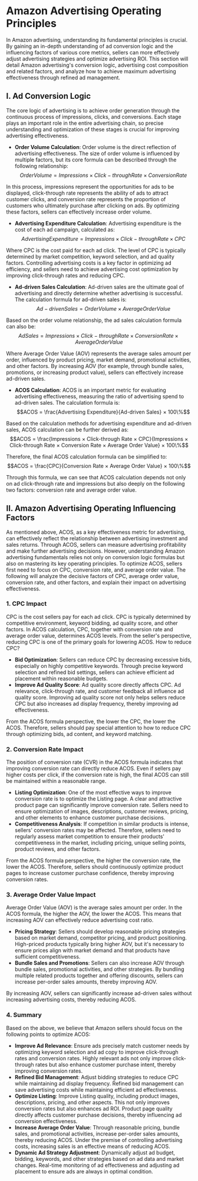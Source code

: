 # Amazon Advertising Operating Principles

In Amazon advertising, understanding its fundamental principles is crucial. By gaining an in-depth understanding of ad conversion logic and the influencing factors of various core metrics, sellers can more effectively adjust advertising strategies and optimize advertising ROI. This section will detail Amazon advertising's conversion logic, advertising cost composition and related factors, and analyze how to achieve maximum advertising effectiveness through refined ad management.

## I. Ad Conversion Logic

The core logic of advertising is to achieve order generation through the continuous process of impressions, clicks, and conversions. Each stage plays an important role in the entire advertising chain, so precise understanding and optimization of these stages is crucial for improving advertising effectiveness.

- **Order Volume Calculation**: Order volume is the direct reflection of advertising effectiveness. The size of order volume is influenced by multiple factors, but its core formula can be described through the following relationship:
$$Order Volume = Impressions × Click-through Rate × Conversion Rate$$

In this process, impressions represent the opportunities for ads to be displayed, click-through rate represents the ability of ads to attract customer clicks, and conversion rate represents the proportion of customers who ultimately purchase after clicking on ads. By optimizing these factors, sellers can effectively increase order volume.

- **Advertising Expenditure Calculation**: Advertising expenditure is the cost of each ad campaign, calculated as:
$$Advertising Expenditure = Impressions × Click-through Rate × CPC$$

Where CPC is the cost paid for each ad click. The level of CPC is typically determined by market competition, keyword selection, and ad quality factors. Controlling advertising costs is a key factor in optimizing ad efficiency, and sellers need to achieve advertising cost optimization by improving click-through rates and reducing CPC.

- **Ad-driven Sales Calculation**: Ad-driven sales are the ultimate goal of advertising and directly determine whether advertising is successful. The calculation formula for ad-driven sales is:
$$Ad-driven Sales = Order Volume × Average Order Value$$

Based on the order volume relationship, the ad sales calculation formula can also be:
$$Ad Sales = Impressions × Click-through Rate × Conversion Rate × Average Order Value$$

Where Average Order Value (AOV) represents the average sales amount per order, influenced by product pricing, market demand, promotional activities, and other factors. By increasing AOV (for example, through bundle sales, promotions, or increasing product value), sellers can effectively increase ad-driven sales.

- **ACOS Calculation**: ACOS is an important metric for evaluating advertising effectiveness, measuring the ratio of advertising spend to ad-driven sales. The calculation formula is:
$$ACOS = \frac{Advertising Expenditure}{Ad-driven Sales} × 100\%$$

Based on the calculation methods for advertising expenditure and ad-driven sales, ACOS calculation can be further derived as:
$$ACOS = \frac{Impressions × Click-through Rate × CPC}{Impressions × Click-through Rate × Conversion Rate × Average Order Value} × 100\%$$

Therefore, the final ACOS calculation formula can be simplified to:
$$ACOS = \frac{CPC}{Conversion Rate × Average Order Value} × 100\%$$

Through this formula, we can see that ACOS calculation depends not only on ad click-through rate and impressions but also deeply on the following two factors: conversion rate and average order value.

## II. Amazon Advertising Operating Influencing Factors

As mentioned above, ACOS, as a key effectiveness metric for advertising, can effectively reflect the relationship between advertising investment and sales returns. Through ACOS, sellers can measure advertising profitability and make further advertising decisions. However, understanding Amazon advertising fundamentals relies not only on conversion logic formulas but also on mastering its key operating principles. To optimize ACOS, sellers first need to focus on CPC, conversion rate, and average order value. The following will analyze the decisive factors of CPC, average order value, conversion rate, and other factors, and explain their impact on advertising effectiveness.

### 1. **CPC Impact**

CPC is the cost sellers pay for each ad click. CPC is typically determined by competitive environment, keyword bidding, ad quality score, and other factors. In ACOS calculation, CPC, together with conversion rate and average order value, determines ACOS levels. From the seller's perspective, reducing CPC is one of the primary goals for lowering ACOS. How to reduce CPC?

- **Bid Optimization**: Sellers can reduce CPC by decreasing excessive bids, especially on highly competitive keywords. Through precise keyword selection and refined bid settings, sellers can achieve efficient ad placement within reasonable budgets.
- **Improve Ad Quality Score**: Ad quality score directly affects CPC. Ad relevance, click-through rate, and customer feedback all influence ad quality score. Improving ad quality score not only helps sellers reduce CPC but also increases ad display frequency, thereby improving ad effectiveness.

From the ACOS formula perspective, the lower the CPC, the lower the ACOS. Therefore, sellers should pay special attention to how to reduce CPC through optimizing bids, ad content, and keyword matching.

### 2. **Conversion Rate Impact**

The position of conversion rate (CVR) in the ACOS formula indicates that improving conversion rate can directly reduce ACOS. Even if sellers pay higher costs per click, if the conversion rate is high, the final ACOS can still be maintained within a reasonable range.

- **Listing Optimization**: One of the most effective ways to improve conversion rate is to optimize the Listing page. A clear and attractive product page can significantly improve conversion rate. Sellers need to ensure optimization of images, descriptions, customer reviews, pricing, and other elements to enhance customer purchase decisions.
- **Competitiveness Analysis**: If competition in similar products is intense, sellers' conversion rates may be affected. Therefore, sellers need to regularly assess market competition to ensure their products' competitiveness in the market, including pricing, unique selling points, product reviews, and other factors.

From the ACOS formula perspective, the higher the conversion rate, the lower the ACOS. Therefore, sellers should continuously optimize product pages to increase customer purchase confidence, thereby improving conversion rates.

### 3. **Average Order Value Impact**

Average Order Value (AOV) is the average sales amount per order. In the ACOS formula, the higher the AOV, the lower the ACOS. This means that increasing AOV can effectively reduce advertising cost ratio.

- **Pricing Strategy**: Sellers should develop reasonable pricing strategies based on market demand, competitor pricing, and product positioning. High-priced products typically bring higher AOV, but it's necessary to ensure prices align with market demand and that products have sufficient competitiveness.
- **Bundle Sales and Promotions**: Sellers can also increase AOV through bundle sales, promotional activities, and other strategies. By bundling multiple related products together and offering discounts, sellers can increase per-order sales amounts, thereby improving AOV.

By increasing AOV, sellers can significantly increase ad-driven sales without increasing advertising costs, thereby reducing ACOS.

### 4. Summary

Based on the above, we believe that Amazon sellers should focus on the following points to optimize ACOS:

- **Improve Ad Relevance**: Ensure ads precisely match customer needs by optimizing keyword selection and ad copy to improve click-through rates and conversion rates. Highly relevant ads not only improve click-through rates but also enhance customer purchase intent, thereby improving conversion rates.
- **Refined Bid Management**: Adjust bidding strategies to reduce CPC while maintaining ad display frequency. Refined bid management can save advertising costs while maintaining efficient ad effectiveness.
- **Optimize Listing**: Improve Listing quality, including product images, descriptions, pricing, and other aspects. This not only improves conversion rates but also enhances ad ROI. Product page quality directly affects customer purchase decisions, thereby influencing ad conversion effectiveness.
- **Increase Average Order Value**: Through reasonable pricing, bundle sales, and promotional activities, increase per-order sales amounts, thereby reducing ACOS. Under the premise of controlling advertising costs, increasing sales is an effective means of reducing ACOS.
- **Dynamic Ad Strategy Adjustment**: Dynamically adjust ad budget, bidding, keywords, and other strategies based on ad data and market changes. Real-time monitoring of ad effectiveness and adjusting ad placement to ensure ads are always in optimal condition.
